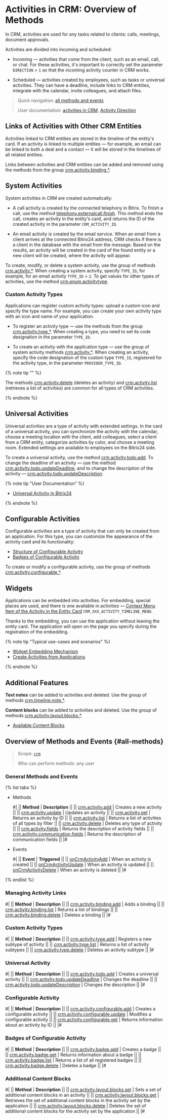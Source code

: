 # Activities in CRM: Overview of Methods

In CRM, activities are used for any tasks related to clients: calls, meetings, document approvals.

Activities are divided into incoming and scheduled:

* Incoming — activities that come from the client, such as an email, call, or chat. For these activities, it's important to correctly set the parameter `DIRECTION` = `1` so that the incoming activity counter in CRM works.

* Scheduled — activities created by employees, such as tasks or universal activities. They can have a deadline, include links to CRM entities, integrate with the calendar, invite colleagues, and attach files.

> Quick navigation: [all methods and events](#all-methods) 
> 
> User documentation: [activities in CRM](https://helpdesk.bitrix24.com/open/21648890/), [Activity Direction](../../auxiliary/enum/crm-enum-activity-direction.md) 

## Links of Activities with Other CRM Entities

Activities linked to CRM entities are stored in the timeline of the entity's card. If an activity is linked to multiple entities — for example, an email can be linked to both a deal and a contact — it will be stored in the timelines of all related entities.

Links between activities and CRM entities can be added and removed using the methods from the group [crm.activity.binding.*](./binding/index.md).

## System Activities

System activities in CRM are created automatically:

* A call activity is created by the connected telephony in Bitrix. To finish a call, use the method [telephony.externalcall.finish](../../../telephony/telephony-external-call-finish.md). This method ends the call, creates an activity in the entity's card, and returns the ID of the created activity in the parameter `CRM_ACTIVITY_ID`.

* An email activity is created by the email service. When an email from a client arrives at the connected Bitrix24 address, CRM checks if there is a client in the database with the email from the message. Based on the results, an activity will be created in the card of the found entity or a new client will be created, where the activity will appear.

To create, modify, or delete a system activity, use the group of methods [crm.activity.*](./crm-activity-add.md). When creating a system activity, specify `TYPE_ID`, for example, for an email activity `TYPE_ID` = `2`. To get values for other types of activities, use the method [crm.enum.activitytype](../../auxiliary/enum/crm-enum-activity-type.md).

### Custom Activity Types

Applications can register custom activity types: upload a custom icon and specify the type name. For example, you can create your own activity type with an icon and name of your application.

* To register an activity type — use the methods from the group [crm.activity.type.*](./types/index.md). When creating a type, you need to set its code designation in the parameter `TYPE_ID`.

* To create an activity with the application type — use the group of system activity methods [crm.activity.*](./crm-activity-add.md). When creating an activity, specify the code designation of the custom type `TYPE_ID`, registered for the activity type, in the parameter `PROVIDER_TYPE_ID`.

{% note tip "" %}

The methods [crm.activity.delete](./crm-activity-delete.md) (deletes an activity) and [crm.activity.list](./crm-activity-list.md) (retrieves a list of activities) are common for all types of CRM activities.

{% endnote %}

## Universal Activities

Universal activities are a type of activity with extended settings. In the card of a universal activity, you can synchronize the activity with the calendar, choose a meeting location with the client, add colleagues, select a client from a CRM entity, categorize activities by color, and choose a meeting room. Extended settings are available to employees on the Bitrix24 side.

To create a universal activity, use the method [crm.activity.todo.add](./crm-activity-todo-add.md). To change the deadline of an activity — use the method [crm.activity.todo.updateDeadline](./todo-update/crm-activity-todo-update-deadline.md), and to change the description of the activity — [crm.activity.todo.updateDescription](./todo-update/crm-activity-todo-update-description.md).

{% note tip "User Documentation" %}

  - [Universal Activity in Bitrix24](https://helpdesk.bitrix24.com/open/21458972/)

{% endnote %}

## Configurable Activities

Configurable activities are a type of activity that can only be created from an application. For this type, you can customize the appearance of the activity card and its functionality:

* [Structure of Configurable Activity](./structure/layout.md)
* [Badges of Configurable Activity](./badges/index.md)

To create or modify a configurable activity, use the group of methods [crm.activity.configurable.*](./crm-activity-configurable-add.md).

## Widgets

Applications can be embedded into activities. For embedding, special places are used, and there is one available in activities — [Context Menu Item of the Activity in the Entity Card](../../../widgets/crm/activity-timeline-menu.md) `CRM_XXX_ACTIVITY_TIMELINE_MENU`.

Thanks to the embedding, you can use the application without leaving the entity card. The application will open on the page you specify during the registration of the embedding.

{% note tip "Typical use-cases and scenarios" %}

- [Widget Embedding Mechanism](../../../widgets/index.md)
- [Create Activities from Applications](./app-embedding/activity-app.md)

{% endnote %}

## Additional Features

**Text notes** can be added to activities and deleted. Use the group of methods [crm.timeline.note.*](../note/index.md).

**Content blocks** can be added to activities and deleted. Use the group of methods [crm.activity.layout.blocks.*](./layout-blocks/index.md).

* [Available Content Blocks](./structure/body.md#contentblockdto)

## Overview of Methods and Events {#all-methods}

> Scope: [`crm`](../../scopes/permissions.md)
>
> Who can perform methods: any user

### General Methods and Events

{% list tabs %}

- Methods

    #|
    || **Method** | **Description** ||
    || [crm.activity.add](./crm-activity-add.md) | Creates a new activity ||
    || [crm.activity.update](./crm-activity-update.md) | Updates an activity ||
    || [crm.activity.get](./crm-activity-get.md) | Returns an activity by ID ||
    || [crm.activity.list](./crm-activity-list.md) | Returns a list of activities of all types by filter ||
    || [crm.activity.delete](./crm-activity-delete.md) | Deletes any type of activity ||
    || [crm.activity.fields](./crm-activity-fields.md) | Returns the description of activity fields ||
    || [crm.activity.communication.fields](./crm-activity-communication-fields.md) | Returns the description of communication fields ||
    |#

- Events

    #|
    || **Event** | **Triggered** ||
    || [onCrmActivityAdd](./events/on-crm-activity-add.md) | When an activity is created ||
    || [onCrmActivityUpdate](./events/on-crm-activity-update.md) | When an activity is updated ||
    || [onCrmActivityDelete](./events/on-crm-activity-delete.md) | When an activity is deleted ||
    |#

{% endlist %}

### Managing Activity Links

#|
|| **Method** | **Description** ||
|| [crm.activity.binding.add](./binding/crm-activity-binding-add.md) | Adds a binding ||
|| [crm.activity.binding.list](./binding/crm-activity-binding-list.md) | Returns a list of bindings ||
|| [crm.activity.binding.delete](./binding/crm-activity-binding-delete.md) | Deletes a binding ||
|#

### Custom Activity Types

#|
|| **Method** | **Description** ||
|| [crm.activity.type.add](./types/crm-activity-type-add.md) | Registers a new subtype of activity ||
|| [crm.activity.type.list](./types/crm-activity-type-list.md) | Returns a list of activity subtypes ||
|| [crm.activity.type.delete](./types/crm-activity-type-delete.md) | Deletes an activity subtype ||
|#

### Universal Activity

#|
|| **Method** | **Description** ||
|| [crm.activity.todo.add](./crm-activity-todo-add.md) | Creates a universal activity ||
|| [crm.activity.todo.updateDeadline](./todo-update/crm-activity-todo-update-deadline.md) | Changes the deadline ||
|| [crm.activity.todo.updateDescription](./todo-update/crm-activity-todo-update-description.md) | Changes the description ||
|#

### Configurable Activity

#|
|| **Method** | **Description** ||
|| [crm.activity.configurable.add](./crm-activity-configurable-add.md) | Creates a configurable activity ||
|| [crm.activity.configurable.update](./crm-activity-configurable-update.md) | Modifies a configurable activity ||
|| [crm.activity.configurable.get](./crm-activity-configurable-get.md) | Returns information about an activity by ID ||
|#

### Badges of Configurable Activity

#|
|| **Method** | **Description** ||
|| [crm.activity.badge.add](./badges/crm-activity-badge-add.md) | Creates a badge ||
|| [crm.activity.badge.get](./badges/crm-activity-badge-get.md) | Returns information about a badge ||
|| [crm.activity.badge.list](./badges/crm-activity-badge-list.md) | Returns a list of all registered badges ||
|| [crm.activity.badge.delete](./badges/crm-activity-badge-delete.md) | Deletes a badge ||
|#

### Additional Content Blocks

#|
|| **Method** | **Description** ||
|| [crm.activity.layout.blocks.set](./layout-blocks/crm-activity-layout-blocks-set.md) | Sets a set of additional content blocks in an activity ||
|| [crm.activity.layout.blocks.get](./layout-blocks/crm-activity-layout-blocks-get.md) | Retrieves the set of additional content blocks in the activity set by the application ||
|| [crm.activity.layout.blocks.delete](./layout-blocks/crm-activity-layout-blocks-delete.md) | Deletes the set of additional content blocks for the activity set by the application ||
|#